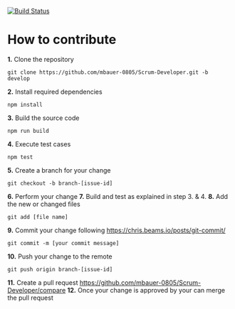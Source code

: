 [![Build Status](https://travis-ci.com/mbauer-0805/Scrum-Developer.svg?branch=master)](https://travis-ci.com/mbauer-0805/Scrum-Developer)

# How to contribute
**1.** Clone the repository
```
git clone https://github.com/mbauer-0805/Scrum-Developer.git -b develop
```
**2.** Install required dependencies
```
npm install
```
**3.** Build the source code
```
npm run build
```
**4.** Execute test cases
```
npm test
```
**5.** Create a branch for your change
```
git checkout -b branch-[issue-id]
```
**6.** Perform your change
**7.** Build and test as explained in step 3. & 4.
**8.** Add the new or changed files
```
git add [file name]
```
**9.** Commit your change following https://chris.beams.io/posts/git-commit/
```
git commit -m [your commit message]
```
**10.** Push your change to the remote
```
git push origin branch-[issue-id]
```
**11.** Create a pull request
https://github.com/mbauer-0805/Scrum-Developer/compare
**12.** Once your change is approved by your can merge the pull request
